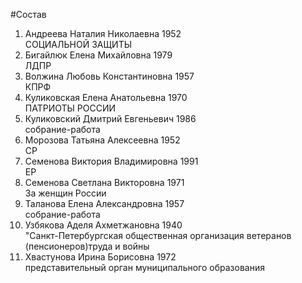 #Состав
1. Андреева Наталия Николаевна 1952   
    СОЦИАЛЬНОЙ ЗАЩИТЫ
2. Бигайлюк Елена Михайловна 1979   
    ЛДПР
3. Волжина Любовь Константиновна 1957   
    КПРФ
4. Куликовская Елена Анатольевна 1970   
    ПАТРИОТЫ РОССИИ
5. Куликовский Дмитрий Евгеньевич 1986   
    собрание-работа
6. Морозова Татьяна Алексеевна 1952   
    СР
7. Семенова Виктория Владимировна 1991   
    ЕР
8. Семенова Светлана Викторовна 1971   
    За женщин России
9. Таланова Елена Александровна 1957   
    собрание-работа
10. Узбякова Аделя Ахметжановна 1940   
    "Санкт-Петербургская общественная организация ветеранов (пенсионеров)труда и войны
11. Хвастунова Ирина Борисовна 1972   
    представительный орган муниципального образования
